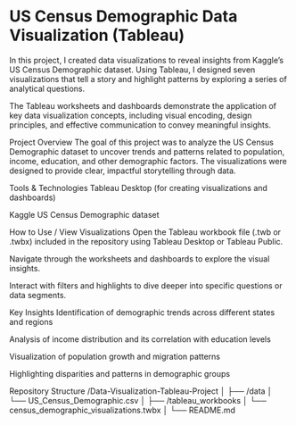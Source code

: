 # US Census Demographic Data Visualization (Tableau)
In this project, I created data visualizations to reveal insights from Kaggle’s US Census Demographic dataset. Using Tableau, I designed seven visualizations that tell a story and highlight patterns by exploring a series of analytical questions.

The Tableau worksheets and dashboards demonstrate the application of key data visualization concepts, including visual encoding, design principles, and effective communication to convey meaningful insights.

Project Overview
The goal of this project was to analyze the US Census Demographic dataset to uncover trends and patterns related to population, income, education, and other demographic factors. The visualizations were designed to provide clear, impactful storytelling through data.

Tools & Technologies
Tableau Desktop (for creating visualizations and dashboards)

Kaggle US Census Demographic dataset

How to Use / View Visualizations
Open the Tableau workbook file (.twb or .twbx) included in the repository using Tableau Desktop or Tableau Public.

Navigate through the worksheets and dashboards to explore the visual insights.

Interact with filters and highlights to dive deeper into specific questions or data segments.

Key Insights
Identification of demographic trends across different states and regions

Analysis of income distribution and its correlation with education levels

Visualization of population growth and migration patterns

Highlighting disparities and patterns in demographic groups

Repository Structure
/Data-Visualization-Tableau-Project
│
├── /data
│   └── US_Census_Demographic.csv
│
├── /tableau_workbooks
│   └── census_demographic_visualizations.twbx
│
└── README.md
